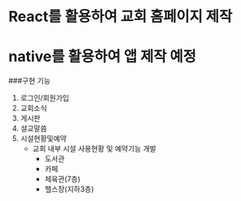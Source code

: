 # React를 활용하여 교회 홈페이지 제작
# native를 활용하여 앱 제작 예정

###구현 기능 
1. 로그인/회원가입
2. 교회소식
3. 게시판
4. 설교말씀
5. 시설현황및예약
    - 교회 내부 시설 사용현황 및 예약기능 개발
        - 도서관
        - 카페
        - 체육관(7층)
        - 헬스장(지하3층)